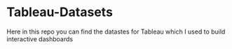# Tableau-Datasets #        

Here in this repo you can find the datastes for Tableau which I used to build interactive dashboards    
  
  
   
 
  
  
  
   
 
   
 
